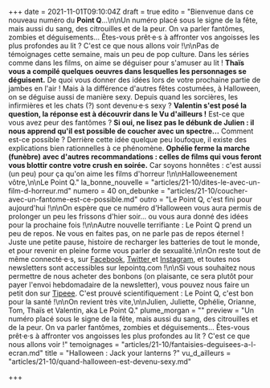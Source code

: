 +++
date = 2021-11-01T09:10:04Z
draft = true
edito = "Bienvenue dans ce nouveau numéro du **Point Q**...\n\nUn numéro placé sous le signe de la fête, mais aussi du sang, des citrouilles et de la peur. On va parler fantômes, zombies et déguisements... Êtes-vous prêt·e·s à affronter vos angoisses les plus profondes au lit ? C'est ce que nous allons voir !\n\nPas de témoignages cette semaine, mais un peu de pop culture. Dans les séries comme dans les films, on aime se déguiser pour s'amuser au lit ! **Thaïs vous a compilé quelques oeuvres dans lesquelles les personnages se déguisent.** De quoi vous donner des idées lors de votre prochaine partie de jambes en l'air ! Mais à la différence d'autres fêtes costumées, à Halloween, on se déguise aussi de manière sexy. Depuis quand les sorcières, les infirmières et les chats (?) sont devenu·e·s sexy ? **Valentin s'est posé la question, la réponse est à découvrir dans le Vu d'ailleurs !** Est-ce que vous avez peur des fantômes ? **Si oui, ne lisez pas le débunk de Julien : il nous apprend qu'il est possible de coucher avec un spectre...** Comment est-ce possible ? Derrière cette idée quelque peu loufoque, il existe des explications bien rationnelles à ce phénomène. **Ophélie ferme la marche (funèbre)** **avec d'autres recommandations : celles de films qui vous feront vous blottir contre votre crush en soirée.** Car soyons honnêtes : c'est aussi (un peu) pour ça qu'on aime les films d'horreur !\n\nHalloweenement vôtre,\n\nLe Point Q."
la_bonne_nouvelle = "articles/21-10/dites-le-avec-un-film-d-horreur.md"
numero = 40
on_debunke = "articles/21-10/coucher-avec-un-fantome-est-ce-possible.md"
outro = "Le Point Q, c'est fini pour aujourd'hui !\n\nOn espère que ce numéro d'Halloween vous aura permis de prolonger un peu les frissons d'hier soir... ou vous aura donné des idées pour la prochaine fois !\n\nAutre nouvelle terrifiante : Le Point Q prend un peu de repos. Ne vous en faites pas, on ne parle pas de repos éternel ! Juste une petite pause, histoire de recharger les batteries de tout le monde, et pour revenir en pleine forme vous parler de sexualité.\n\nOn reste tout de même connecté·e·s, sur [Facebook](https://www.facebook.com/lepointq.news/), [Twitter ](https://twitter.com/LePointQ)et [Instagram](https://www.instagram.com/lepoint.q/?hl=fr), et toutes nos newsletters sont accessibles sur lepointq.com !\n\nSi vous souhaitez nous permettre de nous acheter des bonbons (on plaisante, ce sera plutôt pour payer l'envoi hebdomadaire de la newsletter), vous pouvez nous faire un petit don sur [Tipeee](https://fr.tipeee.com/le-point-q). C'est prouvé scientifiquement : Le Point Q, c'est bon pour la santé !\n\nOn revient très vite,\n\nJulien, Juliette, Ophélie, Orianne, Tom, Thaïs et Valentin, aka Le Point Q."
plume_morgan = ""
preview = "Un numéro placé sous le signe de la fête, mais aussi du sang, des citrouilles et de la peur. On va parler fantômes, zombies et déguisements... Êtes-vous prêt·e·s à affronter vos angoisses les plus profondes au lit ? C'est ce que nous allons voir !"
temoignages = "articles/21-10/fantaisies-deguisees-a-l-ecran.md"
title = "Halloween : Jack your lanterns ?"
vu_d_ailleurs = "articles/21-10/quand-halloween-est-devenu-sexy.md"

+++
